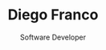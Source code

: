 ---
layout: ../layouts/AboutLayout.astro
title: "Diego Franco"
subtitle: "Software Developer"
description: "+3 años de expreiencia como desarrollador web. Me especializo en crear soluciones web innovadoras y eficientes."
---